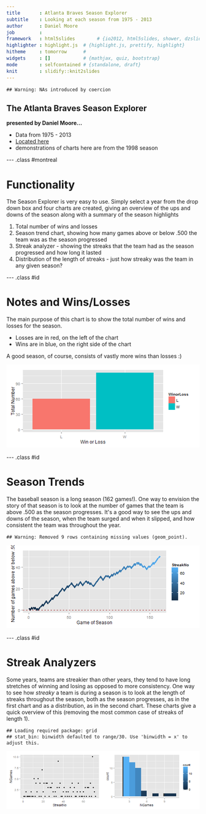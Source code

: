 ```yaml
---
title       : Atlanta Braves Season Explorer
subtitle    : Looking at each season from 1975 - 2013
author      : Daniel Moore
job         : 
framework   : html5slides        # {io2012, html5slides, shower, dzslides, ...}
highlighter : highlight.js  # {highlight.js, prettify, highlight}
hitheme     : tomorrow      # 
widgets     : []            # {mathjax, quiz, bootstrap}
mode        : selfcontained # {standalone, draft}
knit        : slidify::knit2slides
---
```



```
## Warning: NAs introduced by coercion
```



## The Atlanta Braves Season Explorer

<b>presented by Daniel Moore...</b>

* Data from 1975 - 2013
* <a href="https://dfmoore.shinyapps.io/Atlanta_Braves_Season_Explorer/">Located here</a>
* demonstrations of charts here are from the 1998 season


--- .class #montreal 

# Functionality
The Season Explorer is very easy to use.
Simply select a year from the drop down box and four charts are created, giving an overview of the ups and downs of the season along with a summary of the season highlights

1. Total number of wins and losses
2. Season trend chart, showing how many games above or below .500 the team was as the season progressed
3. Streak analyzer - showing the streaks that the team had as the season progressed and how long it lasted
4. Distribution of the length of streaks - just how streaky was the team in any given season?


--- .class #id 

# Notes and Wins/Losses
The main purpose of this chart is to show the total number of wins and losses for the season.

* Losses are in red, on the left of the chart
* Wins are in blue, on the right side of the chart

A good season, of course, consists of vastly more wins than losses :)

![plot of chunk unnamed-chunk-1](assets/fig/unnamed-chunk-1.png) 



--- .class #id 

# Season Trends

The baseball season is a long season (162 games!). One way to envision the story of that season is to look at the number of games that the team is above .500 as the season progresses. It's a good way to see the ups and downs of the season, when the team surged and when it slipped, and how consistent the team was throughout the year.



```
## Warning: Removed 9 rows containing missing values (geom_point).
```

![plot of chunk unnamed-chunk-2](assets/fig/unnamed-chunk-2.png) 



--- .class #id

# Streak Analyzers

Some years, teams are streakier than other years, they tend to have long stretches of winning and losing as opposed to more consistency. One way to see how *streaky* a team is during a season is to look at the length of streaks throughout the season, both as the season progresses, as in the first chart and as a distribution, as in the second chart. These charts give a quick overview of this (removing the most common case of streaks of length 1).


```
## Loading required package: grid
## stat_bin: binwidth defaulted to range/30. Use 'binwidth = x' to adjust this.
```

![plot of chunk unnamed-chunk-3](assets/fig/unnamed-chunk-3.png) 

